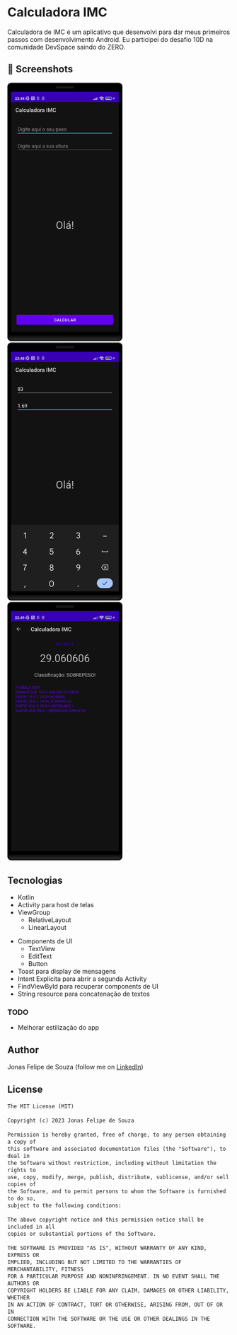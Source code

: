 # Calculadora IMC
Calculadora de IMC é um aplicativo que desenvolvi para dar meus primeiros passos com desenvolvimento Android. Eu participei do desafio 10D na comunidade DevSpace saindo do ZERO. 



## :camera_flash: Screenshots
<!-- You can add more screenshots here if you like -->
<img src="/result/screenshot1.png" width="260">&emsp;<img src="/result/screenshot2.png" width="260">&emsp;<img src="/result/screenshot3.png" width="260">

## Tecnologias
* Kotlin
* Activity para host de telas
* ViewGroup
    * RelativeLayout
    * LinearLayout
- Components de UI
    - TextView
    - EditText
    - Button
- Toast para display de mensagens
- Intent Explícita para abrir a segunda Activity
- FindViewById para recuperar components de UI
- String resource para concatenação de textos


### TODO
- Melhorar estilização do app

## Author
Jonas Felipe de Souza (follow me on [LinkedIn](https://www.linkedin.com/in/jonas-felipe-de-souza-0bb75390/))

## License
```
The MIT License (MIT)

Copyright (c) 2023 Jonas Felipe de Souza

Permission is hereby granted, free of charge, to any person obtaining a copy of
this software and associated documentation files (the "Software"), to deal in
the Software without restriction, including without limitation the rights to
use, copy, modify, merge, publish, distribute, sublicense, and/or sell copies of
the Software, and to permit persons to whom the Software is furnished to do so,
subject to the following conditions:

The above copyright notice and this permission notice shall be included in all
copies or substantial portions of the Software.

THE SOFTWARE IS PROVIDED "AS IS", WITHOUT WARRANTY OF ANY KIND, EXPRESS OR
IMPLIED, INCLUDING BUT NOT LIMITED TO THE WARRANTIES OF MERCHANTABILITY, FITNESS
FOR A PARTICULAR PURPOSE AND NONINFRINGEMENT. IN NO EVENT SHALL THE AUTHORS OR
COPYRIGHT HOLDERS BE LIABLE FOR ANY CLAIM, DAMAGES OR OTHER LIABILITY, WHETHER
IN AN ACTION OF CONTRACT, TORT OR OTHERWISE, ARISING FROM, OUT OF OR IN
CONNECTION WITH THE SOFTWARE OR THE USE OR OTHER DEALINGS IN THE SOFTWARE.
```
